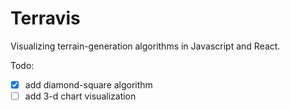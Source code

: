 # Terravis

Visualizing terrain-generation algorithms in Javascript and React.

Todo:
- [x] add diamond-square algorithm
- [ ] add 3-d chart visualization